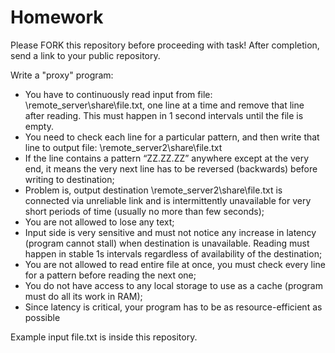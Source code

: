 # Homework
Please FORK this repository before proceeding with task! After completion, send a link to your public repository.

Write a "proxy" program: 
* You have to continuously read input from file: \\remote_server\share\file.txt, one line at a time and remove that line after reading. This must happen in 1 second intervals until the file is empty. 
* You need to check each line for a particular pattern, and then write that line to output file: \\remote_server2\share\file.txt
* If the line contains a pattern “ZZ.ZZ.ZZ” anywhere except at the very end, it means the very next line has to be reversed (backwards) before writing to destination;
* Problem is, output destination \\remote_server2\share\file.txt is connected via unreliable link and is intermittently unavailable for very short periods of time (usually no more than few seconds);
* You are not allowed to lose any text;
* Input side is very sensitive and must not notice any increase in latency (program cannot stall) when destination is unavailable. Reading must happen in stable 1s intervals regardless of availability of the destination;
* You are not allowed to read entire file at once, you must check every line for a pattern before reading the next one;
* You do not have access to any local storage to use as a cache (program must do all its work in RAM);
* Since latency is critical, your program has to be as resource-efficient as possible

Example input file.txt is inside this repository.
